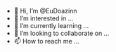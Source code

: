 - 👋 Hi, I’m @EuDoazinn
- 👀 I’m interested in ...
- 🌱 I’m currently learning ...
- 💞️ I’m looking to collaborate on ...
- 📫 How to reach me ...

<!---
EuDoazinn/EuDoazinn is a ✨ special ✨ repository because its `README.md` (this file) appears on your GitHub profile.
You can click the Preview link to take a look at your changes.
--->
